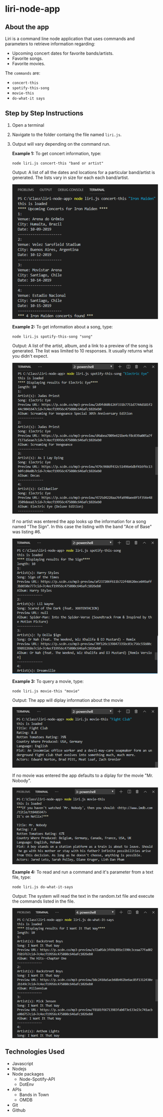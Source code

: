 # liri-node-app

## About the app
Liri is a command line node application that uses commands and parameters to retrieve information regarding:
* Upcoming concert dates for favorite bands/artists.
* Favorite songs.
* Favorite movies.

The `commands` are:
* `concert-this`
* `spotify-this-song`
* `movie-this`
* `do-what-it says`



## Step by Step Instructions

1. Open a terminal 
2. Navigate to the folder containg the file named `liri.js`.
3. Output will vary depending on the command run.

     **Example 1:** To get concert information, type:

    `node liri.js concert-this "band or artist"`

    Output: A list of all the dates and locations for a particular band/artist is generated. The lists vary in size for each each band/artist.

    ![concert-this](/images/concert-this.png)

    **Example 2:** To get information about a song, type:

    `node liri.js spotify-this-song "song"`

    Output: A list of the artist, album, and a link to a preview of the song is generated. The list was limited to 10 responses.  It usually returns what you didn't expect.

    ![spotify-this-song-w-arg](/images/spotify-this-song-w-arg.png)

    If no artist was entered the app looks up the information for a song named "The Sign". In this case the listing with the band "Ace of Base" was listing #6.

    ![spotify-this-song-wo-arg](/images/spotify-this-song-wo-arg.png)


    **Example 3:**  To query a movie, type:

    `node liri.js movie-this "movie"`

    Output: The app will diplay information about the movie

    ![movie-this-w-arg](/images/movie-this-w-arg.png)

    If no movie was entered the app defaults to a diplay for the movie "Mr. Nobody".

    ![movie-this-wo-arg](/images/movie-this-wo-arg.png)

    **Example 4:** To read and run a command and it's parameter from a text file, type:

    `node liri.js do-what-it-says`

    Output: The system will read the text in the random.txt file and execute the commands listed in the file.

    ![do-what-it-says](/images/do-what-it-says.png)

## Technologies Used

* Javascript
* Nodejs
* Node packages
    * Node-Spotify-API
    * DotEnv
* APIs
    * Bands in Town
    * OMDB
* Git
* Github




